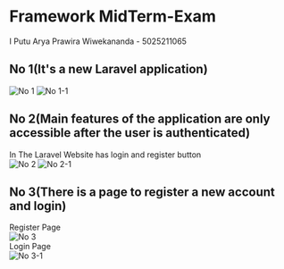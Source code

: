 # Framework MidTerm-Exam
I Putu Arya Prawira Wiwekananda - 5025211065<br>
## No 1(It's a new Laravel application)
![No 1](https://cdn.discordapp.com/attachments/827014097219878982/1166983802686550088/image.png?ex=654c795c&is=653a045c&hm=269fa0452b0a1095465aa0e1226febbf7b0b671281512571da1c83c8c790cd29&)
![No 1-1](https://cdn.discordapp.com/attachments/827014097219878982/1166984272343732274/image.png?ex=654c79cc&is=653a04cc&hm=44dcfcbb9fbfd45960165a6c157882e3626a7071677f31012ebfa1139afce0a9&)

## No 2(Main features of the application are only accessible after the user is authenticated)
In The Laravel Website has login and register button<br>
![No 2](https://cdn.discordapp.com/attachments/827014097219878982/1166991596617744474/image.png?ex=654c809e&is=653a0b9e&hm=8853029f679f0bbeb1413cfa61b23e7e2a081b3493cba5a7bd369d1a0c65cda6&)
![No 2-1](https://cdn.discordapp.com/attachments/827014097219878982/1166991734778105886/image.png?ex=654c80bf&is=653a0bbf&hm=1d139542a476ae2e9be6b37f6c53f194ce515dc53cf486e5e6e2a313bf2e96a9&)

## No 3(There is a page to register a new account and login)
Register Page<br>
![No 3](https://cdn.discordapp.com/attachments/827014097219878982/1166992573051715605/image.png?ex=654c8187&is=653a0c87&hm=b094b19349920c18cf04d0eb3846c1612413fc36e4084aa304e73d08c1bb0dca&)<br>
Login Page<br>
![No 3-1](https://cdn.discordapp.com/attachments/827014097219878982/1166992618052395018/image.png?ex=654c8191&is=653a0c91&hm=9d022c623237dd5a29c07faf14993131f7cc483a0d9b07f2b9be5201836df7d5&)

